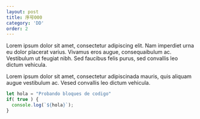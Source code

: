 ```yaml
---
layout: post
title: 序号000
category: 'DD'
order: 2
---
```


Lorem ipsum dolor sit amet, consectetur adipiscing elit. Nam imperdiet urna eu dolor placerat varius. Vivamus eros augue, consequaibulum ac. Vestibulum ut feugiat nibh. Sed faucibus felis purus, sed convallis leo dictum vehicula.

Lorem ipsum dolor sit amet, consectetur adipiscinada mauris, quis aliquam augue vestibulum ac. Vesed convallis leo dictum vehicula.

```javascript
let hola = "Probando bloques de codigo"
if( true ) {
  console.log(`${hola}`);
}
```
